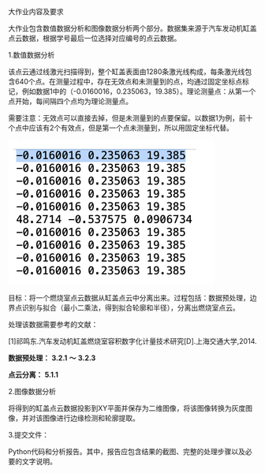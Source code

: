 大作业内容及要求

大作业包含数值数据分析和图像数据分析两个部分。数据集来源于汽车发动机缸盖点云数据，根据学号最后一位选择对应编号的点云数据。

1.数值数据分析

该点云通过线激光扫描得到，整个缸盖表面由1280条激光线构成，每条激光线包含640个点。在测量过程中，存在无效点和未测量到的点，均通过固定坐标点标记，例如数据1中的（-0.0160016，0.235063，19.385）。理论测量点：从第一个点开始，每间隔四个点均为理论测量点。

需要注意：无效点可以直接去掉，但是未测量到的点要保留。以数据1为例，前十个点中应该有2个有效点，但是第一个点未测量到，所以用固定坐标代替。

![]()![1757322994933](image/大作业要求/1757322994933.png)

目标：将一个燃烧室点云数据从缸盖点云中分离出来。过程包括：数据预处理，边界点识别与拟合（最小二乘法，得到拟合轮廓和半径），分离出燃烧室点云。

处理该数据需要参考的文献：

[1]祁鸣东.汽车发动机缸盖燃烧室容积数字化计量技术研究[D].上海交通大学,2014.

 **数据预处理：**  **3.2.1**  **～** **3.2.3**

 **点云分离：** **5.1.1**

2.图像数据分析

将得到的缸盖点云数据投影到XY平面并保存为二维图像，将该图像转换为灰度图像，并对该图像进行边缘检测和轮廓提取。

3.提交文件：

Python代码和分析报告。其中，报告应包含结果的截图、完整的处理步骤以及必要的文字说明。
